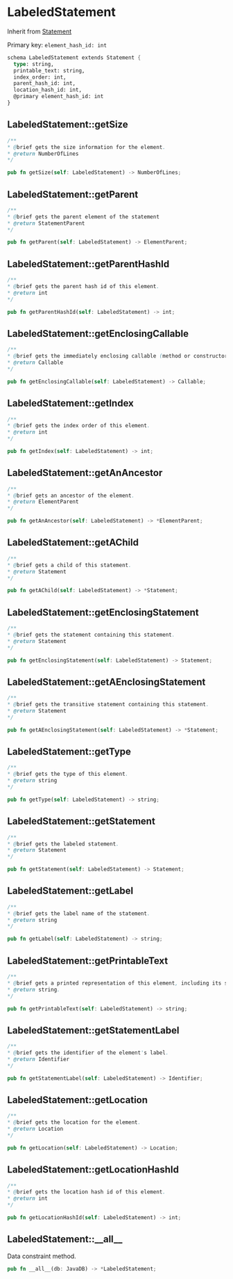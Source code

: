 # LabeledStatement

Inherit from [Statement](./Statement.md)

Primary key: `element_hash_id: int`

```rust
schema LabeledStatement extends Statement {
  type: string,
  printable_text: string,
  index_order: int,
  parent_hash_id: int,
  location_hash_id: int,
  @primary element_hash_id: int
}
```
## LabeledStatement::getSize

```java
/**
* @brief gets the size information for the element.
* @return NumberOfLines
*/
```
```rust
pub fn getSize(self: LabeledStatement) -> NumberOfLines;
```
## LabeledStatement::getParent

```java
/**
* @brief gets the parent element of the statement
* @return StatementParent 
*/
```
```rust
pub fn getParent(self: LabeledStatement) -> ElementParent;
```
## LabeledStatement::getParentHashId

```java
/**
* @brief gets the parent hash id of this element.
* @return int
*/
```
```rust
pub fn getParentHashId(self: LabeledStatement) -> int;
```
## LabeledStatement::getEnclosingCallable

```java
/**
* @brief gets the immediately enclosing callable (method or constructor) whose body contains this statement.
* @return Callable 
*/
```
```rust
pub fn getEnclosingCallable(self: LabeledStatement) -> Callable;
```
## LabeledStatement::getIndex

```java
/**
* @brief gets the index order of this element.
* @return int
*/
```
```rust
pub fn getIndex(self: LabeledStatement) -> int;
```
## LabeledStatement::getAnAncestor

```java
/**
* @brief gets an ancestor of the element.
* @return ElementParent 
*/
```
```rust
pub fn getAnAncestor(self: LabeledStatement) -> *ElementParent;
```
## LabeledStatement::getAChild

```java
/**
* @brief gets a child of this statement.
* @return Statement 
*/
```
```rust
pub fn getAChild(self: LabeledStatement) -> *Statement;
```
## LabeledStatement::getEnclosingStatement

```java
/**
* @brief gets the statement containing this statement.
* @return Statement 
*/
```
```rust
pub fn getEnclosingStatement(self: LabeledStatement) -> Statement;
```
## LabeledStatement::getAEnclosingStatement

```java
/**
* @brief gets the transitive statement containing this statement.
* @return Statement 
*/
```
```rust
pub fn getAEnclosingStatement(self: LabeledStatement) -> *Statement;
```
## LabeledStatement::getType

```java
/**
* @brief gets the type of this element.
* @return string
*/
```
```rust
pub fn getType(self: LabeledStatement) -> string;
```
## LabeledStatement::getStatement

```java
/**
* @brief gets the labeled statement.
* @return Statement 
*/
```
```rust
pub fn getStatement(self: LabeledStatement) -> Statement;
```
## LabeledStatement::getLabel

```java
/**
* @brief gets the label name of the statement.
* @return string 
*/
```
```rust
pub fn getLabel(self: LabeledStatement) -> string;
```
## LabeledStatement::getPrintableText

```java
/**
* @brief gets a printed representation of this element, including its structure where applicable.
* @return string.
*/
```
```rust
pub fn getPrintableText(self: LabeledStatement) -> string;
```
## LabeledStatement::getStatementLabel

```java
/**
* @brief gets the identifier of the element's label.
* @return Identifier 
*/
```
```rust
pub fn getStatementLabel(self: LabeledStatement) -> Identifier;
```
## LabeledStatement::getLocation

```java
/**
* @brief gets the location for the element.
* @return Location
*/
```
```rust
pub fn getLocation(self: LabeledStatement) -> Location;
```
## LabeledStatement::getLocationHashId

```java
/**
* @brief gets the location hash id of this element.
* @return int
*/
```
```rust
pub fn getLocationHashId(self: LabeledStatement) -> int;
```
## LabeledStatement::\_\_all\_\_

Data constraint method.

```rust
pub fn __all__(db: JavaDB) -> *LabeledStatement;
```
